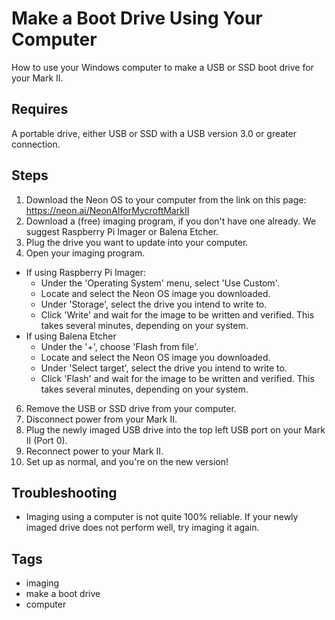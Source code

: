 # Make a Boot Drive Using Your Computer
How to use your Windows computer to make a USB or SSD boot drive for your Mark II.

## Requires
A portable drive, either USB or SSD with a USB version 3.0 or greater connection.

## Steps
1. Download the Neon OS to your computer from the link on this page: https://neon.ai/NeonAIforMycroftMarkII
2. Download a (free) imaging program, if you don't have one already. We suggest Raspberry Pi Imager or Balena Etcher.
3. Plug the drive you want to update into your computer.
4. Open your imaging program.
- If using Raspberry Pi Imager:
   - Under the 'Operating System' menu, select 'Use Custom'.
   - Locate and select the Neon OS image you downloaded.
   - Under 'Storage', select the drive you intend to write to.
   - Click 'Write' and wait for the image to be written and verified. This takes several minutes, depending on your system.
- If using Balena Etcher
   - Under the '+', choose 'Flash from file'.
   - Locate and select the Neon OS image you downloaded.
   - Under 'Select target', select the drive you intend to write to.
   - Click 'Flash' and wait for the image to be written and verified. This takes several minutes, depending on your system.
6. Remove the USB or SSD drive from your computer.
7. Disconnect power from your Mark II.
8. Plug the newly imaged USB drive into the top left USB port on your Mark II (Port 0).
9. Reconnect power to your Mark II.
10. Set up as normal, and you're on the new version!

## Troubleshooting
- Imaging using a computer is not quite 100% reliable. If your newly imaged drive does not perform well, try imaging it again. 

## Tags
- imaging
- make a boot drive
- computer
